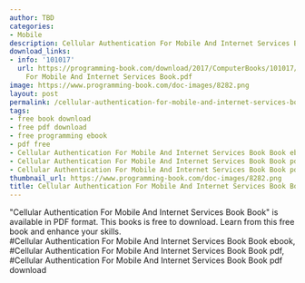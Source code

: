 ```yaml
---
author: TBD
categories:
- Mobile
description: Cellular Authentication For Mobile And Internet Services Book Book
download_links:
- info: '101017'
  url: https://programming-book.com/download/2017/ComputerBooks/101017/Cellular Authentication
    For Mobile And Internet Services Book.pdf
image: https://www.programming-book.com/doc-images/8282.png
layout: post
permalink: /cellular-authentication-for-mobile-and-internet-services-book-book.html
tags:
- free book download
- free pdf download
- free programming ebook
- pdf free
- Cellular Authentication For Mobile And Internet Services Book Book ebook
- Cellular Authentication For Mobile And Internet Services Book Book pdf
- Cellular Authentication For Mobile And Internet Services Book Book pdf download
thumbnail_url: https://www.programming-book.com/doc-images/8282.png
title: Cellular Authentication For Mobile And Internet Services Book Book
---
```


 
<div class="item-desc text-justify">
  "Cellular Authentication For Mobile And Internet Services Book Book" is available in PDF format. This books is free to download. Learn from this free book and enhance your skills.
  <br>
  #Cellular Authentication For Mobile And Internet Services Book Book ebook, #Cellular Authentication For Mobile And Internet Services Book Book pdf, #Cellular Authentication For Mobile And Internet Services Book Book pdf download
</div>